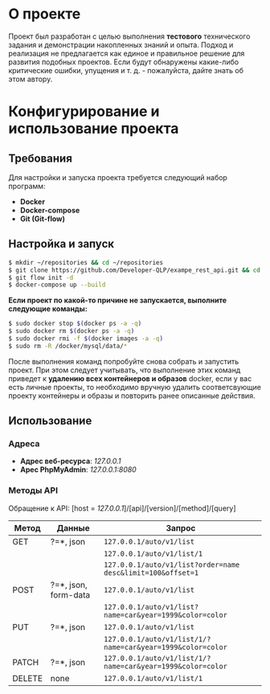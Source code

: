 # О проекте
Проект был разработан с целью выполнения **тестового** технического задания и демонстрации накопленных знаний и опыта. Подход и реализация не предлагается как единое и правильное решение для развития подобных проектов. Если будут обнаружены какие-либо критические ошибки, упущения и т. д. - пожалуйста, дайте знать об этом автору.

# Конфигурирование и использование проекта
 ## Требования
Для настройки и запуска проекта требуется следующий набор программ:
 - **Docker**
 - **Docker-compose**
 - **Git (Git-flow)**

 ## Настройка и запуск
 ``` sh
 $ mkdir ~/repositories && cd ~/repositories
 $ git clone https://github.com/Developer-QLP/exampe_rest_api.git && cd ./exampe_rest_api
 $ git flow init -d
 $ docker-compose up --build
 ```

**Если проект по какой-то причине не запускается, выполните следующие команды:**

 ```sh
 $ sudo docker stop $(docker ps -a -q)
 $ sudo docker rm $(docker ps -a -q)
 $ sudo docker rmi -f $(docker images -a -q)
 $ sudo rm -R /docker/mysql/data/*
 ```

После выполнения команд попробуйте снова собрать и запустить проект. При этом следует учитывать, что выполнение этих команд приведет к **удалению всех контейнеров и образов** docker, если у вас есть личные проекты, то необходимо вручную удалить соответсвующие проекту контейнеры и образы и повторить ранее описанные действия.

## Использование
 ### Адреса
 
  - **Адрес веб-ресурса**: *127.0.0.1*
  - **Арес PhpMyAdmin**: *127.0.0.1:8080*

 ### Методы API
Обращение к API: [host = *127.0.0.1*]/[api]/[version]/[method]/[query]

| Метод | Данные | Запрос |
| -----  |-------------------- | --------------------------------------------------------------- |
| GET    | ?=*, json           | `127.0.0.1/auto/v1/list`
|        |                     | `127.0.0.1/auto/v1/list/1`
|        |                     | `127.0.0.1/auto/v1/list?order=name desc&limit=100&offset=1`
| POST   | ?=*, json, form-data| `127.0.0.1/auto/v1/list`
|        |                     | `127.0.0.1/auto/v1/list?name=car&year=1999&color=color`
| PUT    | ?=*, json           | `127.0.0.1/auto/v1/list`
|        |                     | `127.0.0.1/auto/v1/list/1/?name=car&year=1999&color=color`
| PATCH  | ?=*, json           | `127.0.0.1/auto/v1/list/1/?name=car&year=1999&color=color`
| DELETE | none                | `127.0.0.1/auto/v1/list/1`
